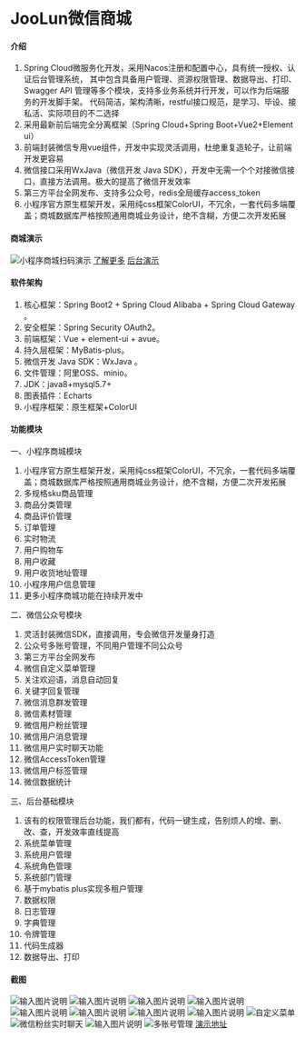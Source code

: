 # JooLun微信商城

#### 介绍
1. Spring Cloud微服务化开发，采用Nacos注册和配置中心，具有统一授权、认证后台管理系统， 其中包含具备用户管理、资源权限管理、数据导出、打印、Swagger API 管理等多个模块，支持多业务系统并行开发，可以作为后端服务的开发脚手架。 代码简洁，架构清晰，restful接口规范，是学习、毕设、接私活、实际项目的不二选择
1. 采用最新前后端完全分离框架（Spring Cloud+Spring Boot+Vue2+Element ui）
1. 前端封装微信专用vue组件，开发中实现灵活调用，杜绝重复造轮子，让前端开发更容易
1. 微信接口采用WxJava（微信开发 Java SDK），开发中无需一个个对接微信接口，直接方法调用。极大的提高了微信开发效率
1. 第三方平台全网发布、支持多公众号，redis全局缓存access_token
1. 小程序官方原生框架开发，采用纯css框架ColorUI，不冗余，一套代码多端覆盖；商城数据库严格按照通用商城业务设计，绝不含糊，方便二次开发拓展

#### 商城演示
![小程序商城扫码演示](https://images.gitee.com/uploads/images/2019/1009/094717_f5a9a16d_5079715.jpeg "c119f0d1694aeabc99344814d9b3fe4a.jpg")
[了解更多](http://www.joolun.com)
[后台演示](http://demo.joolun.com)

#### 软件架构
1. 核心框架：Spring Boot2 + Spring Cloud Alibaba + Spring Cloud Gateway 。
1. 安全框架：Spring Security OAuth2。
1. 前端框架：Vue + element-ui + avue。
1. 持久层框架：MyBatis-plus。
1. 微信开发 Java SDK：WxJava 。
1. 文件管理：阿里OSS、minio。
1. JDK：java8+mysql5.7+
1. 图表插件：Echarts
1. 小程序框架：原生框架+ColorUI

#### 功能模块
一、小程序商城模块
1. 小程序官方原生框架开发，采用纯css框架ColorUI，不冗余，一套代码多端覆盖；商城数据库严格按照通用商城业务设计，绝不含糊，方便二次开发拓展
1. 多规格sku商品管理
1. 商品分类管理
1. 商品评价管理
1. 订单管理
1. 实时物流
1. 用户购物车
1. 用户收藏
1. 用户收货地址管理
1. 小程序用户信息管理
1. 更多小程序商城功能在持续开发中

二、微信公众号模块
1. 灵活封装微信SDK，直接调用，专会微信开发量身打造
1. 公众号多账号管理，不同用户管理不同公众号
1. 第三方平台全网发布
1. 微信自定义菜单管理
1. 关注欢迎语，消息自动回复
1. 关键字回复管理
1. 微信消息群发管理
1. 微信素材管理
1. 微信用户粉丝管理
1. 微信用户消息管理
1. 微信用户实时聊天功能
1. 微信AccessToken管理
1. 微信用户标签管理
1. 微信数据统计

三、后台基础模块
1. 该有的权限管理后台功能，我们都有，代码一键生成，告别烦人的增、删、改、查，开发效率直线提高
1. 系统菜单管理
1. 系统用户管理
1. 系统角色管理
1. 系统部门管理
1. 基于mybatis plus实现多租户管理
1. 数据权限
1. 日志管理
1. 字典管理
1. 令牌管理
1. 代码生成器
1. 数据导出、打印


#### 截图
![输入图片说明](https://images.gitee.com/uploads/images/2019/1022/121210_96fa0dfd_5079715.png "QQ截图20191022121047.png")
![输入图片说明](https://images.gitee.com/uploads/images/2019/1022/121203_28589eb6_5079715.png "QQ截图20191022121027.png")
![输入图片说明](https://images.gitee.com/uploads/images/2019/1022/121156_43ad478c_5079715.png "QQ截图20191022121001.png")
![输入图片说明](https://images.gitee.com/uploads/images/2019/1022/121146_88925079_5079715.png "QQ截图20191022120931.png")
![输入图片说明](https://images.gitee.com/uploads/images/2019/1022/121138_ca5d5c2a_5079715.png "QQ截图20191022120919.png")
![输入图片说明](https://images.gitee.com/uploads/images/2019/1022/121127_167c19ec_5079715.png "QQ截图20191022120908.png")
![输入图片说明](https://images.gitee.com/uploads/images/2019/1022/121120_4ceec856_5079715.png "QQ截图20191022120858.png")
![输入图片说明](https://images.gitee.com/uploads/images/2019/1022/121112_7cd3c378_5079715.png "QQ截图20191022120822.png")
![自定义菜单](https://images.gitee.com/uploads/images/2019/0615/235522_4a27ee4a_5079715.gif "wx-menu.gif")
![微信粉丝实时聊天](https://images.gitee.com/uploads/images/2019/0615/235540_d512fa59_5079715.gif "liaotian.gif")
![输入图片说明](https://images.gitee.com/uploads/images/2019/0615/235616_dc33cdea_5079715.png "QQ截图20190612232849.png")
![多账号管理](https://images.gitee.com/uploads/images/2019/0626/094510_96c2c21a_5079715.png "屏幕截图.png")
[演示地址](http://demo.joolun.com)